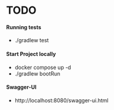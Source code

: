 # TODO

#### Running tests

* ./gradlew test

#### Start Project locally
* docker compose up -d
* ./gradlew bootRun

#### Swagger-UI
* http://localhost:8080/swagger-ui.html

